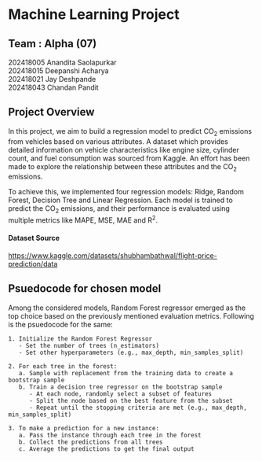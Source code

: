 # Machine Learning Project

## Team : Alpha (07)
202418005 Anandita Saolapurkar</br>
202418015 Deepanshi Acharya</br>
202418021 Jay Deshpande</br>
202418043 Chandan Pandit
</br>

## Project Overview
In this project, we aim to build a regression model to predict  CO<sub>2</sub> emissions from vehicles based on various attributes. A dataset which provides detailed information on vehicle characteristics like engine size, cylinder count, and fuel consumption was sourced from Kaggle. An effort has been made to explore the relationship between these attributes and the CO<sub>2</sub> emissions.

To achieve this, we implemented four regression models: Ridge, Random Forest, Decision Tree and Linear Regression. Each model is trained to predict the CO<sub>2</sub> emissions, and their performance is evaluated using multiple metrics like MAPE, MSE, MAE and R<sup>2</sup>.

#### Dataset Source
https://www.kaggle.com/datasets/shubhambathwal/flight-price-prediction/data
</br>

## Psuedocode for chosen model
Among the considered models, Random Forest regressor emerged as the top choice based on the previously mentioned evaluation metrics. Following is the psuedocode for the same:

```
1. Initialize the Random Forest Regressor
   - Set the number of trees (n_estimators)
   - Set other hyperparameters (e.g., max_depth, min_samples_split)

2. For each tree in the forest:
   a. Sample with replacement from the training data to create a bootstrap sample
   b. Train a decision tree regressor on the bootstrap sample
      - At each node, randomly select a subset of features
      - Split the node based on the best feature from the subset
      - Repeat until the stopping criteria are met (e.g., max_depth, min_samples_split)

3. To make a prediction for a new instance:
   a. Pass the instance through each tree in the forest
   b. Collect the predictions from all trees
   c. Average the predictions to get the final output
```
